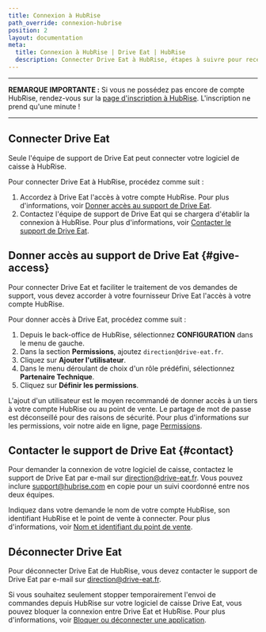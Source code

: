 ```yaml
---
title: Connexion à HubRise
path_override: connexion-hubrise
position: 2
layout: documentation
meta:
  title: Connexion à HubRise | Drive Eat | HubRise
  description: Connecter Drive Eat à HubRise, étapes à suivre pour recevoir vos commandes quelque soit le canal de vente dans votre logiciel de caisse Drive Eat.
---
```


---

**REMARQUE IMPORTANTE :** Si vous ne possédez pas encore de compte HubRise, rendez-vous sur la [page d'inscription à HubRise](https://manager.hubrise.com/signup). L'inscription ne prend qu'une minute !

---

## Connecter Drive Eat

Seule l'équipe de support de Drive Eat peut connecter votre logiciel de caisse à HubRise.

Pour connecter Drive Eat à HubRise, procédez comme suit :

1. Accordez à Drive Eat l'accès à votre compte HubRise. Pour plus d'informations, voir [Donner accès au support de Drive Eat](#give-access).
2. Contactez l'équipe de support de Drive Eat qui se chargera d'établir la connexion à HubRise. Pour plus d'informations, voir [Contacter le support de Drive Eat](#contact).

## Donner accès au support de Drive Eat {#give-access}

Pour connecter Drive Eat et faciliter le traitement de vos demandes de support, vous devez accorder à votre fournisseur Drive Eat l'accès à votre compte HubRise.

Pour donner accès à Drive Eat, procédez comme suit :

1. Depuis le back-office de HubRise, sélectionnez **CONFIGURATION** dans le menu de gauche.
1. Dans la section **Permissions**, ajoutez `direction@drive-eat.fr`.
1. Cliquez sur **Ajouter l'utilisateur**.
1. Dans le menu déroulant de choix d'un rôle prédéfini, sélectionnez **Partenaire Technique**.
1. Cliquez sur **Définir les permissions**.

L'ajout d'un utilisateur est le moyen recommandé de donner accès à un tiers à votre compte HubRise ou au point de vente. Le partage de mot de passe est déconseillé pour des raisons de sécurité. Pour plus d'informations sur les permissions, voir notre aide en ligne, page [Permissions](/docs/permissions).

## Contacter le support de Drive Eat {#contact}

Pour demander la connexion de votre logiciel de caisse, contactez le support de Drive Eat par e-mail sur direction@drive-eat.fr. Vous pouvez inclure support@hubrise.com en copie pour un suivi coordonné entre nos deux équipes.

Indiquez dans votre demande le nom de votre compte HubRise, son identifiant HubRise et le point de vente à connecter. Pour plus d'informations, voir [Nom et identifiant du point de vente](/docs/locations#location-name-and-id).

## Déconnecter Drive Eat

Pour déconnecter Drive Eat de HubRise, vous devez contacter le support de Drive Eat par e-mail sur direction@drive-eat.fr.

Si vous souhaitez seulement stopper temporairement l'envoi de commandes depuis HubRise sur votre logiciel de caisse Drive Eat, vous pouvez bloquer la connexion entre Drive Eat et HubRise. Pour plus d'informations, voir [Bloquer ou déconnecter une application](/docs/connections#block-or-disconnect).
